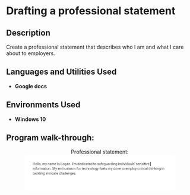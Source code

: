 <h1>Drafting a professional statement</h1>



<h2>Description</h2>
Create a professional statement that describes who I am and what I care about to employers.
<br />


<h2>Languages and Utilities Used</h2>

- <b>Google docs</b> 


<h2>Environments Used </h2>

- <b>Windows 10</b> 

<h2>Program walk-through:</h2>

<p align="center">
Professional statement: <br/>
<img src="professional statement.jpg" height="80%" width="80%" alt="Disk Sanitization Steps"/>
<br />
<br />

<!--
 ```diff
- text in red
+ text in green
! text in orange
# text in gray
@@ text in purple (and bold)@@
```
--!>
